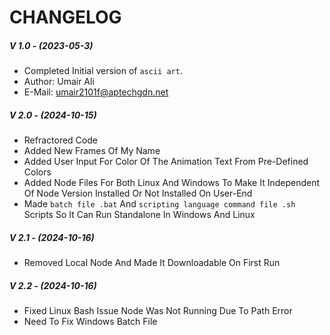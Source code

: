 # CHANGELOG

##### V 1.0 - (2023-05-3)
- Completed Initial version of `ascii art`.
- Author: Umair Ali 
- E-Mail: umair2101f@aptechgdn.net


##### V 2.0 - (2024-10-15)
- Refractored Code 
- Added New Frames Of My Name 
- Added User Input For Color Of The Animation Text From Pre-Defined Colors
- Added Node Files For Both Linux And Windows To Make It Independent Of Node Version Installed Or Not Installed On User-End
- Made `batch file .bat` And `scripting language command file .sh` Scripts So It Can Run Standalone In Windows And Linux

##### V 2.1 - (2024-10-16)
- Removed Local Node And Made It Downloadable On First Run  

##### V 2.2 - (2024-10-16)
- Fixed Linux Bash Issue Node Was Not Running Due To Path Error
- Need To Fix Windows Batch File
